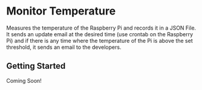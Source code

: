 # Monitor Temperature
Measures the temperature of the Raspberry Pi and records it in a JSON File. It sends an update email at the desired time (use crontab on the Raspberry Pi) and if there is any time where the temperature of the Pi is above the set threshold, it sends an email to the developers.

## Getting Started
Coming Soon!
